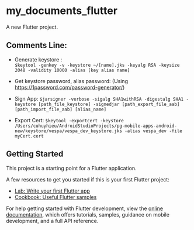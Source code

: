 # my_documents_flutter

A new Flutter project.

## Comments Line: 
- Generate keystore :   
```$keytool -genkey -v -keystore ~/[name].jks -keyalg RSA -keysize 2048 -validity 10000 -alias [key alias name]```

- Get keystore password, alias password: (Using https://1password.com/password-generator/)

- Sign App: 
```$jarsigner -verbose -sigalg SHA1withRSA -digestalg SHA1 -keystore [path_file_keystore] -signedjar [path_export_file_aab] [path_import_file_aab] [alias_name]```

- Export Cert: 
```$keytool -exportcert -keystore /Users/cuhuyhieu/AndroidStudioProjects/pg-mobile-apps-android-new/keystore/vespa/vespa_dev_keystore.jks -alias vespa_dev -file myCert.cert```

## Getting Started

This project is a starting point for a Flutter application.

A few resources to get you started if this is your first Flutter project:

- [Lab: Write your first Flutter app](https://docs.flutter.dev/get-started/codelab)
- [Cookbook: Useful Flutter samples](https://docs.flutter.dev/cookbook)

For help getting started with Flutter development, view the
[online documentation](https://docs.flutter.dev/), which offers tutorials,
samples, guidance on mobile development, and a full API reference.

